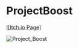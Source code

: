 # ProjectBoost
 
[![Itch.io Page]](https://majsterko.itch.io/flappyship)
 
![Project_Boost](https://github.com/MasterKiller1239/ProjectBoost/assets/50194718/b5cab7ef-f083-4c62-a5ba-75ea47a4ff1f)

